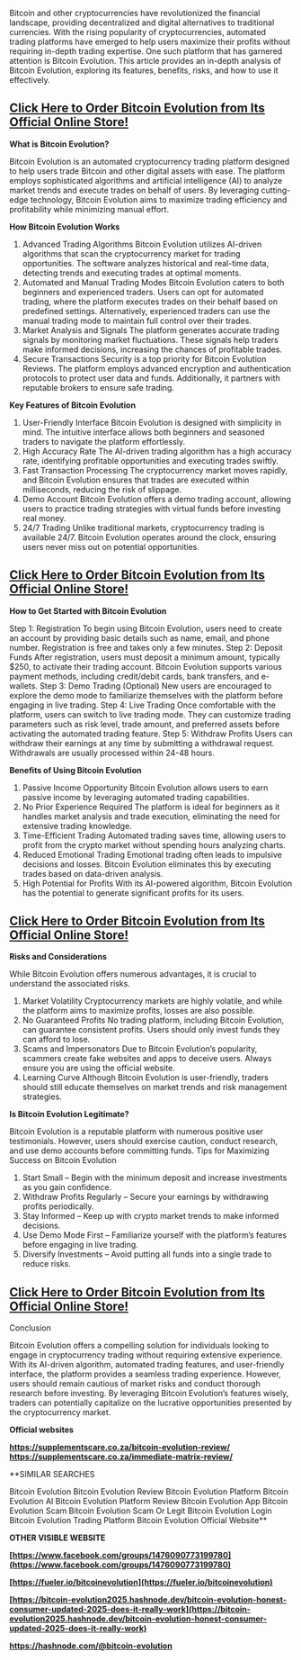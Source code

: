Bitcoin and other cryptocurrencies have revolutionized the financial landscape, providing decentralized and digital alternatives to traditional currencies. With the rising popularity of cryptocurrencies, automated trading platforms have emerged to help users maximize their profits without requiring in-depth trading expertise. One such platform that has garnered attention is Bitcoin Evolution. This article provides an in-depth analysis of Bitcoin Evolution, exploring its features, benefits, risks, and how to use it effectively.

## **[Click Here to Order Bitcoin Evolution from Its Official Online Store!](https://supplementscare.co.za/bitcoin-evolution-review/)**

**What is Bitcoin Evolution?**

Bitcoin Evolution is an automated cryptocurrency trading platform designed to help users trade Bitcoin and other digital assets with ease. The platform employs sophisticated algorithms and artificial intelligence (AI) to analyze market trends and execute trades on behalf of users. By leveraging cutting-edge technology, Bitcoin Evolution aims to maximize trading efficiency and profitability while minimizing manual effort.

**How Bitcoin Evolution Works**

1. Advanced Trading Algorithms
Bitcoin Evolution utilizes AI-driven algorithms that scan the cryptocurrency market for trading opportunities. The software analyzes historical and real-time data, detecting trends and executing trades at optimal moments.
2. Automated and Manual Trading Modes
Bitcoin Evolution caters to both beginners and experienced traders. Users can opt for automated trading, where the platform executes trades on their behalf based on predefined settings. Alternatively, experienced traders can use the manual trading mode to maintain full control over their trades.
3. Market Analysis and Signals
The platform generates accurate trading signals by monitoring market fluctuations. These signals help traders make informed decisions, increasing the chances of profitable trades.
4. Secure Transactions
Security is a top priority for Bitcoin Evolution Reviews. The platform employs advanced encryption and authentication protocols to protect user data and funds. Additionally, it partners with reputable brokers to ensure safe trading.

**Key Features of Bitcoin Evolution**

1. User-Friendly Interface
Bitcoin Evolution is designed with simplicity in mind. The intuitive interface allows both beginners and seasoned traders to navigate the platform effortlessly.
2. High Accuracy Rate
The AI-driven trading algorithm has a high accuracy rate, identifying profitable opportunities and executing trades swiftly.
3. Fast Transaction Processing
The cryptocurrency market moves rapidly, and Bitcoin Evolution ensures that trades are executed within milliseconds, reducing the risk of slippage.
4. Demo Account
Bitcoin Evolution offers a demo trading account, allowing users to practice trading strategies with virtual funds before investing real money.
5. 24/7 Trading
Unlike traditional markets, cryptocurrency trading is available 24/7. Bitcoin Evolution operates around the clock, ensuring users never miss out on potential opportunities.

## **[Click Here to Order Bitcoin Evolution from Its Official Online Store!](https://supplementscare.co.za/bitcoin-evolution-review/)**

**How to Get Started with Bitcoin Evolution**

Step 1: Registration
To begin using Bitcoin Evolution, users need to create an account by providing basic details such as name, email, and phone number. Registration is free and takes only a few minutes.
Step 2: Deposit Funds
After registration, users must deposit a minimum amount, typically $250, to activate their trading account. Bitcoin Evolution supports various payment methods, including credit/debit cards, bank transfers, and e-wallets.
Step 3: Demo Trading (Optional)
New users are encouraged to explore the demo mode to familiarize themselves with the platform before engaging in live trading.
Step 4: Live Trading
Once comfortable with the platform, users can switch to live trading mode. They can customize trading parameters such as risk level, trade amount, and preferred assets before activating the automated trading feature.
Step 5: Withdraw Profits
Users can withdraw their earnings at any time by submitting a withdrawal request. Withdrawals are usually processed within 24-48 hours.

**Benefits of Using Bitcoin Evolution**

1. Passive Income Opportunity
Bitcoin Evolution allows users to earn passive income by leveraging automated trading capabilities.
2. No Prior Experience Required
The platform is ideal for beginners as it handles market analysis and trade execution, eliminating the need for extensive trading knowledge.
3. Time-Efficient Trading
Automated trading saves time, allowing users to profit from the crypto market without spending hours analyzing charts.
4. Reduced Emotional Trading
Emotional trading often leads to impulsive decisions and losses. Bitcoin Evolution eliminates this by executing trades based on data-driven analysis.
5. High Potential for Profits
With its AI-powered algorithm, Bitcoin Evolution has the potential to generate significant profits for its users.

## **[Click Here to Order Bitcoin Evolution from Its Official Online Store!](https://supplementscare.co.za/bitcoin-evolution-review/)**

**Risks and Considerations**

While Bitcoin Evolution offers numerous advantages, it is crucial to understand the associated risks.
1. Market Volatility
Cryptocurrency markets are highly volatile, and while the platform aims to maximize profits, losses are also possible.
2. No Guaranteed Profits
No trading platform, including Bitcoin Evolution, can guarantee consistent profits. Users should only invest funds they can afford to lose.
3. Scams and Impersonators
Due to Bitcoin Evolution’s popularity, scammers create fake websites and apps to deceive users. Always ensure you are using the official website.
4. Learning Curve
Although Bitcoin Evolution is user-friendly, traders should still educate themselves on market trends and risk management strategies.

**Is Bitcoin Evolution Legitimate?**

Bitcoin Evolution is a reputable platform with numerous positive user testimonials. However, users should exercise caution, conduct research, and use demo accounts before committing funds.
Tips for Maximizing Success on Bitcoin Evolution
1.	Start Small – Begin with the minimum deposit and increase investments as you gain confidence.
2.	Withdraw Profits Regularly – Secure your earnings by withdrawing profits periodically.
3.	Stay Informed – Keep up with crypto market trends to make informed decisions.
4.	Use Demo Mode First – Familiarize yourself with the platform’s features before engaging in live trading.
5.	Diversify Investments – Avoid putting all funds into a single trade to reduce risks.

## **[Click Here to Order Bitcoin Evolution from Its Official Online Store!](https://supplementscare.co.za/bitcoin-evolution-review/)**

Conclusion

Bitcoin Evolution offers a compelling solution for individuals looking to engage in cryptocurrency trading without requiring extensive experience. With its AI-driven algorithm, automated trading features, and user-friendly interface, the platform provides a seamless trading experience. However, users should remain cautious of market risks and conduct thorough research before investing. By leveraging Bitcoin Evolution’s features wisely, traders can potentially capitalize on the lucrative opportunities presented by the cryptocurrency market.

**Official websites**

**https://supplementscare.co.za/bitcoin-evolution-review/** 
**https://supplementscare.co.za/immediate-matrix-review/** 

**SIMILAR SEARCHES

Bitcoin Evolution
Bitcoin Evolution Review
Bitcoin Evolution Platform
Bitcoin Evolution AI
Bitcoin Evolution Platform Review
Bitcoin Evolution App
Bitcoin Evolution Scam
Bitcoin Evolution Scam Or Legit
Bitcoin Evolution Login
Bitcoin Evolution Trading Platform
Bitcoin Evolution Official Website**

**OTHER VISIBLE WEBSITE**

**[https://www.facebook.com/groups/1476090773199780](https://www.facebook.com/groups/1476090773199780)**

**[https://fueler.io/bitcoinevolution](https://fueler.io/bitcoinevolution)**

**[https://bitcoin-evolution2025.hashnode.dev/bitcoin-evolution-honest-consumer-updated-2025-does-it-really-work](https://bitcoin-evolution2025.hashnode.dev/bitcoin-evolution-honest-consumer-updated-2025-does-it-really-work)**

**[https://hashnode.com/@bitcoin-evolution ](https://hashnode.com/@bitcoin-evolution )**
